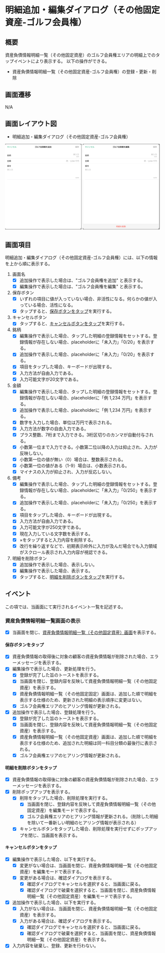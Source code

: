 # 明細追加・編集ダイアログ（その他固定資産-ゴルフ会員権）

## 概要

資産負債情報明細一覧（その他固定資産）のゴルフ会員権エリアの明細上でのタップイベントにより表示する。
以下の操作ができる。

- 資産負債情報明細一覧（その他固定資産-ゴルフ会員権）の登録・更新・削除

## 画面遷移

N/A

## 画面レイアウト図

- 明細追加・編集ダイアログ（その他固定資産-ゴルフ会員権）

![明細追加・編集ダイアログ（その他固定資産-ゴルフ会員権）](./images/明細追加・編集ダイアログ（その他固定資産-ゴルフ会員権）.drawio.png)

## 画面項目

明細追加・編集ダイアログ（その他固定資産-ゴルフ会員権）には、以下の情報を上から順に表示する。

1. 画面名
    - [x] 追加操作で表示した場合は、"ゴルフ会員権を追加" と表示する。
    - [x] 編集操作で表示した場合は、"ゴルフ会員権を編集" と表示する。
2. 保存ボタン
    - [x] いずれの項目に値が入っていない場合、非活性になる。何らかの値が入っている場合、活性になる。
    - [x] タップすると、[保存ボタンをタップ](#保存ボタンをタップ)を実行する。
3. キャンセルボタン
    - [x] タップすると、[キャンセルボタンをタップ](#キャンセルボタンをタップ)を実行する。
4. 銘柄
    - [x] 編集操作で表示した場合、タップした明細の登録情報をセットする。登録情報が存在しない場合、placeholderに「未入力」「0/20」を表示する。
    - [x] 追加操作で表示した場合、placeholderに「未入力」「0/20」を表示する。
    - [x] 項目をタップした場合、キーボードが出現する。
    - [x] 入力方法が自由入力である。
    - [x] 入力可能文字が20文字である。
5. 金額
    - [x] 編集操作で表示した場合、タップした明細の登録情報をセットする。登録情報が存在しない場合、placeholderに「例 1,234 万円」を表示する。
    - [x] 追加操作で表示した場合、placeholderに「例 1,234 万円」を表示する。
    - [x] 数字を入力した場合、単位は万円で表示される。
    - [x] 入力方法が数字の自由入力である。
    - [x] プラス整数、7桁まで入力できる。3桁区切りのカンマが自動付与される。
    - [x] 小数第一位まで入力できる。小数第二位以降の入力は抑止され、入力が反映しない。
    - [x] 小数第一位の値が無い（0）場合は、整数表示される。
    - [x] 小数第一位の値がある（1-9）場合は、小数表示される。
    - [x] マイナスの入力が抑止され、入力が反応しない。
6. 備考
    - [x] 編集操作で表示した場合、タップした明細の登録情報をセットする。登録情報が存在しない場合、placeholderに「未入力」「0/250」を表示する。
    - [x] 追加操作で表示した場合、placeholderに「未入力」「0/250」を表示する。
    - [x] 項目をタップした場合、キーボードが出現する。
    - [x] 入力方法が自由入力である。
    - [x] 入力可能文字が250文字である。
    - [x] 現在入力している文字数を表示する。
    - [x] ×をタップすると入力内容を削除する。
    - [x] 改行を繰り返すなどで、初期表示枠外に入力が及んだ場合でも入力領域がスクロール表示され入力内容が視認できる。
7. 明細を削除ボタン
    - [x] 追加操作で表示した場合、表示しない。
    - [x] 編集操作で表示した場合、表示する。
    - [x] タップすると、[明細を削除ボタンをタップ](#明細を削除ボタンをタップ)を実行する。

## イベント

この項では、当画面にて実行されるイベント一覧を記述する。

### 資産負債情報明細一覧画面の表示

- [x] 当画面を閉じ、[資産負債情報明細一覧（その他固定資産）画面](資産負債情報明細一覧（その他固定資産）.md)を表示する。

#### 保存ボタンをタップ

- [x] 資産負債情報の取得後に対象の顧客の資産負債情報が削除された場合、エラーメッセージを表示する。
- [x] 編集操作で表示した場合、更新処理を行う。
  - [x] 登録が完了した旨のトーストを表示する。
  - [x] 当画面を閉じ、登録内容を反映して資産負債情報明細一覧（その他固定資産）を表示する。
  - [x] 資産負債情報明細一覧（その他固定固定）画面は、追加した順で明細を表示する仕様のため、更新された明細の表示順序に変更はない。
  - [x] ゴルフ会員権エリアのヒアリング情報が更新される。
- [x] 追加操作で表示した場合、登録処理を行う。
  - [x] 登録が完了した旨のトーストを表示する。
  - [x] 当画面を閉じ、登録内容を反映して資産負債情報明細一覧（その他固定資産）を表示する。
  - [x] 資産負債情報明細一覧（その他固定資産）画面は、追加した順で明細を表示する仕様のため、追加された明細は同一科目分類の最後行に表示される。
  - [x] ゴルフ会員権エリアのヒアリング情報が更新される。

#### 明細を削除ボタンをタップ

- [x] 資産負債情報の取得後に対象の顧客の資産負債情報が削除された場合、エラーメッセージを表示する。
- [x] 削除ポップアップを表示する。
  - [x] 削除をタップした場合、削除処理を実行する。
    - [x] 当画面を閉じ、登録内容を反映して資産負債情報明細一覧（その他固定資産）を編集モードで表示する。
    - [x] ゴルフ会員権エリアのヒアリング情報が更新される。（削除した明細を除いて一番新しい明細のヒアリング情報が表示される）
  - [x] キャンセルボタンをタップした場合、削除処理を実行せずにポップアップを閉じ、当画面を表示する。

#### キャンセルボタンをタップ

- [x] 編集操作で表示した場合、以下を実行する。
  - [x] 変更がない場合は、当画面を閉じ、資産負債情報明細一覧（その他固定資産）を編集モードで表示する。
  - [x] 変更がある場合は、確認ダイアログを表示する。
    - [x] 確認ダイアログでキャンセルを選択すると、当画面に戻る。
    - [x] 確認ダイアログで破棄を選択すると、当画面を閉じ、資産負債情報明細一覧（その他固定資産）を編集モードで表示する。
- [x] 追加操作で表示した場合、以下を実行する。
  - [x] 入力がない場合は、当画面を閉じ、資産負債情報明細一覧（その他固定資産）を表示する。
  - [x] 入力がある場合は、確認ダイアログを表示する。
    - [x] 確認ダイアログでキャンセルを選択すると、当画面に戻る。
    - [x] 確認ダイアログで破棄を選択すると、当画面を閉じ、資産負債情報明細一覧（その他固定資産）を表示する。
- [x] 入力内容を破棄し、登録、更新を行わない。
